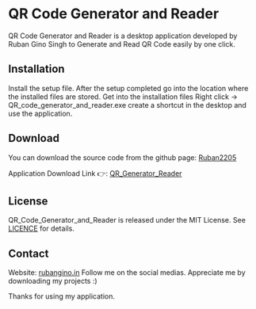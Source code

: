 # QR Code Generator and Reader

QR Code Generator and Reader is a desktop application developed by Ruban Gino Singh to Generate and Read QR Code easily by one click. 

## Installation

Install the setup file. 
After the setup completed go into the location where the installed files are stored. 
Get into the installation files Right click -> QR_code_generator_and_reader.exe create a shortcut in the desktop and use the application. 

## Download

You can download the source code from the github page: [Ruban2205](https://github.com/Ruban2205/Python-Projects/tree/main/Qr-Code-Generator-and-reader)

Application Download Link 👉: [QR_Generator_Reader](https://github.com/Ruban2205/Qr-Code-Generator-and-reader/raw/main/Installer/QR_Generator_Reader_Dev_by_Rubanginosingh.zip)

## License 
QR_Code_Generator_and_Reader is released under the MIT License. See [LICENCE](/LICENCE) for details. 

## Contact 

Website: [rubangino.in](https://rubangino.in/)
Follow me on the social medias.
Appreciate me by downloading my projects :)

Thanks for using my application. 
